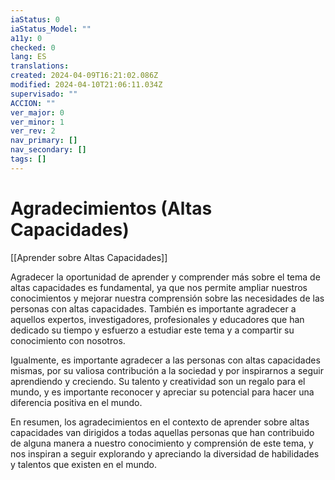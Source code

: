 ```yaml
---
iaStatus: 0
iaStatus_Model: ""
a11y: 0
checked: 0
lang: ES
translations: 
created: 2024-04-09T16:21:02.086Z
modified: 2024-04-10T21:06:11.034Z
supervisado: ""
ACCION: ""
ver_major: 0
ver_minor: 1
ver_rev: 2
nav_primary: []
nav_secondary: []
tags: []
---
```

# Agradecimientos (Altas Capacidades)

[[Aprender sobre Altas Capacidades]]

Agradecer la oportunidad de aprender y comprender más sobre el tema de altas capacidades es fundamental, ya que nos permite ampliar nuestros conocimientos y mejorar nuestra comprensión sobre las necesidades de las personas con altas capacidades. También es importante agradecer a aquellos expertos, investigadores, profesionales y educadores que han dedicado su tiempo y esfuerzo a estudiar este tema y a compartir su conocimiento con nosotros.

Igualmente, es importante agradecer a las personas con altas capacidades mismas, por su valiosa contribución a la sociedad y por inspirarnos a seguir aprendiendo y creciendo. Su talento y creatividad son un regalo para el mundo, y es importante reconocer y apreciar su potencial para hacer una diferencia positiva en el mundo.

En resumen, los agradecimientos en el contexto de aprender sobre altas capacidades van dirigidos a todas aquellas personas que han contribuido de alguna manera a nuestro conocimiento y comprensión de este tema, y nos inspiran a seguir explorando y apreciando la diversidad de habilidades y talentos que existen en el mundo.
